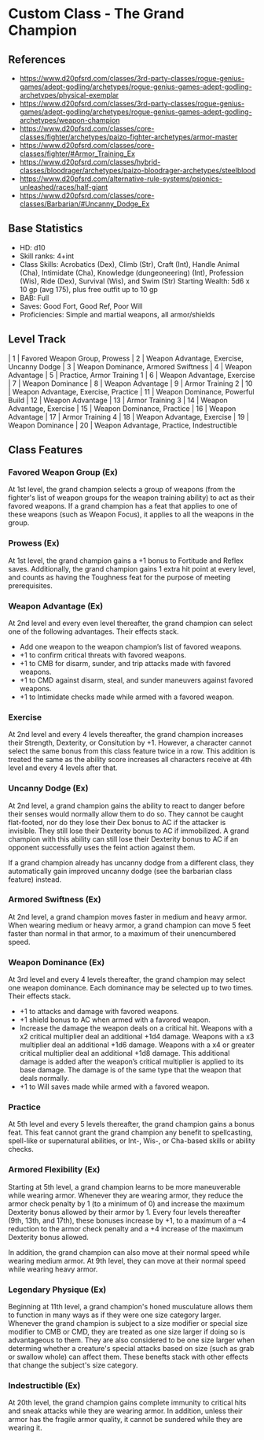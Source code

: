 # Custom Class - The Grand Champion
## References
- https://www.d20pfsrd.com/classes/3rd-party-classes/rogue-genius-games/adept-godling/archetypes/rogue-genius-games-adept-godling-archetypes/physical-exemplar
- https://www.d20pfsrd.com/classes/3rd-party-classes/rogue-genius-games/adept-godling/archetypes/rogue-genius-games-adept-godling-archetypes/weapon-champion
- https://www.d20pfsrd.com/classes/core-classes/fighter/archetypes/paizo-fighter-archetypes/armor-master
- https://www.d20pfsrd.com/classes/core-classes/fighter/#Armor_Training_Ex
- https://www.d20pfsrd.com/classes/hybrid-classes/bloodrager/archetypes/paizo-bloodrager-archetypes/steelblood
- https://www.d20pfsrd.com/alternative-rule-systems/psionics-unleashed/races/half-giant
- https://www.d20pfsrd.com/classes/core-classes/Barbarian/#Uncanny_Dodge_Ex

## Base Statistics
- HD: d10
- Skill ranks: 4+int
- Class Skills: Acrobatics (Dex), Climb (Str), Craft (Int), Handle Animal (Cha), Intimidate (Cha), Knowledge (dungeoneering) (Int), Profession (Wis), Ride (Dex), Survival (Wis), and Swim (Str)
Starting Wealth: 5d6 x 10 gp (avg 175), plus free outfit up to 10 gp
- BAB: Full
- Saves: Good Fort, Good Ref, Poor Will
- Proficiencies: Simple and martial weapons, all armor/shields

## Level Track
|  1 | Favored Weapon Group, Prowess
|  2 | Weapon Advantage, Exercise, Uncanny Dodge
|  3 | Weapon Dominance, Armored Swiftness
|  4 | Weapon Advantage
|  5 | Practice, Armor Training 1
|  6 | Weapon Advantage, Exercise
|  7 | Weapon Dominance
|  8 | Weapon Advantage
|  9 | Armor Training 2
| 10 | Weapon Advantage, Exercise, Practice
| 11 | Weapon Dominance, Powerful Build
| 12 | Weapon Advantage
| 13 | Armor Training 3
| 14 | Weapon Advantage, Exercise
| 15 | Weapon Dominance, Practice
| 16 | Weapon Advantage
| 17 | Armor Training 4
| 18 | Weapon Advantage, Exercise
| 19 | Weapon Dominance
| 20 | Weapon Advantage, Practice, Indestructible

## Class Features
### Favored Weapon Group (Ex)
At 1st level, the grand champion selects a group of weapons (from the fighter's list of weapon groups for the weapon training ability) to act as their favored weapons. If a grand champion has a feat that applies to one of these weapons (such as Weapon Focus), it applies to all the weapons in the group.

### Prowess (Ex)
At 1st level, the grand champion gains a +1 bonus to Fortitude and Reflex saves. Additionally, the grand champion gains 1 extra hit point at every level, and counts as having the Toughness feat for the purpose of meeting prerequisites.

### Weapon Advantage (Ex)
At 2nd level and every even level thereafter, the grand champion can select one of the following advantages. Their effects stack.
- Add one weapon to the weapon champion’s list of favored weapons.
- +1 to confirm critical threats with favored weapons.
- +1 to CMB for disarm, sunder, and trip attacks made with favored weapons.
- +1 to CMD against disarm, steal, and sunder maneuvers against favored weapons.
- +1 to Intimidate checks made while armed with a favored weapon.

### Exercise
At 2nd level and every 4 levels thereafter, the grand champion increases their Strength, Dexterity, or Consitution by +1. However, a character cannot select the same bonus from this class feature twice in a row. This addition is treated the same as the ability score increases all characters receive at 4th level and every 4 levels after that.

### Uncanny Dodge (Ex)
At 2nd level, a grand champion gains the ability to react to danger before their senses would normally allow them to do so. They cannot be caught flat-footed, nor do they lose their Dex bonus to AC if the attacker is invisible. They still lose their Dexterity bonus to AC if immobilized. A grand champion with this ability can still lose their Dexterity bonus to AC if an opponent successfully uses the feint action against them.

If a grand champion already has uncanny dodge from a different class, they automatically gain improved uncanny dodge (see the barbarian class feature) instead.

### Armored Swiftness (Ex)
At 2nd level, a grand champion moves faster in medium and heavy armor. When wearing medium or heavy armor, a grand champion can move 5 feet faster than normal in that armor, to a maximum of their unencumbered speed.

### Weapon Dominance (Ex)
At 3rd level and every 4 levels thereafter, the grand champion may select one weapon dominance. Each dominance may be selected up to two times. Their effects stack.
- +1 to attacks and damage with favored weapons.
- +1 shield bonus to AC when armed with a favored weapon.
- Increase the damage the weapon deals on a critical hit. Weapons with a x2 critical multiplier deal an additional +1d4 damage. Weapons with a x3 multiplier deal an additional +1d6 damage. Weapons with a x4 or greater critical multiplier deal an additional +1d8 damage. This additional damage is added after the weapon’s critical multiplier is applied to its base damage. The damage is of the same type that the weapon that deals normally.
- +1 to Will saves made while armed with a favored weapon.

### Practice
At 5th level and every 5 levels thereafter, the grand champion gains a bonus feat. This feat cannot grant the grand champion any benefit to spellcasting, spell-like or supernatural abilities, or Int-, Wis-, or Cha-based skills or ability checks.

### Armored Flexibility (Ex)
Starting at 5th level, a grand champion learns to be more maneuverable while wearing armor. Whenever they are wearing armor, they reduce the armor check penalty by 1 (to a minimum of 0) and increase the maximum Dexterity bonus allowed by their armor by 1. Every four levels thereafter (9th, 13th, and 17th), these bonuses increase by +1, to a maximum of a –4 reduction to the armor check penalty and a +4 increase of the maximum Dexterity bonus allowed.

In addition, the grand champion can also move at their normal speed while wearing medium armor. At 9th level, they can move at their normal speed while wearing heavy armor.

### Legendary Physique (Ex)
Beginning at 11th level, a grand champion's honed musculature allows them to function in many ways as if they were one size category larger. Whenever the grand champion is subject to a size modifier or special size modifier to CMB or CMD, they are treated as one size larger if doing so is advantageous to them. They are also considered to be one size larger when determing whether a creature's special attacks based on size (such as grab or swallow whole) can affect them. These benefts stack with other effects that change the subject's size category.

### Indestructible (Ex)
At 20th level, the grand champion gains complete immunity to critical hits and sneak attacks while they are wearing armor. In addition, unless their armor has the fragile armor quality, it cannot be sundered while they are wearing it.
